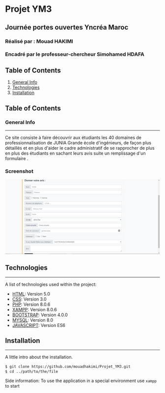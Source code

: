 # Projet YM3 
## Journée portes ouvertes Yncréa Maroc
### Réalisé par : Mouad HAKIMI
### Encadré par le professeur-chercheur Simohamed HDAFA

## Table of Contents
1. [General Info](#general-info)
2. [Technologies](#technologies)
3. [Installation](#installation)

## Table of Contents
<a name="general-info"></a>
### General Info
***
Ce site consiste à faire découvrir aux étudiants les 40 domaines de professionnalisation de JUNIA Grande école d'ingénieurs, de façon plus détaillés et en plus d'aider le cadre administratif de se rapprocher de plus en plus des étudiants en sachant leurs avis suite un remplissage d'un formulaire .
### Screenshot
![Image text](/Git_Screen/formulaire.PNG)

## Technologies
***
A list of technologies used within the project:
* [HTML](https://fr.wikipedia.org/wiki/HTML5): Version 5.0
* [CSS](https://fr.wikipedia.org/wiki/Feuilles_de_style_en_cascade#CSS3): Version 3.0
* [PHP](https://www.php.net/downloads): Version 8.0.6
* [XAMPP](https://www.apachefriends.org/download.html): Version 8.0.6
* [BOOTSTRAP](https://getbootstrap.com/docs/4.6/getting-started/introduction/): Version 4.0.0
* [MYSQL](https://dev.mysql.com/doc/): Version 8.0
* [JAVASCRIPT](https://www.javascript.com/): Version ES6

## Installation
***
A little intro about the installation.
```
$ git clone https://github.com/mouadhakimi/Projet_YM3.git
$ cd ../path/to/the/file
```
Side information: To use the application in a special environment use ```xampp``` to start